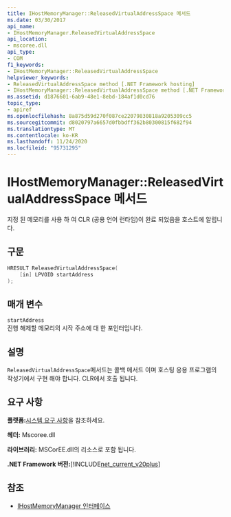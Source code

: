 ```yaml
---
title: IHostMemoryManager::ReleasedVirtualAddressSpace 메서드
ms.date: 03/30/2017
api_name:
- IHostMemoryManager.ReleasedVirtualAddressSpace
api_location:
- mscoree.dll
api_type:
- COM
f1_keywords:
- IHostMemoryManager::ReleasedVirtualAddressSpace
helpviewer_keywords:
- ReleasedVirtualAddressSpace method [.NET Framework hosting]
- IHostMemoryManager::ReleasedVirtualAddressSpace method [.NET Framework hosting]
ms.assetid: d1876601-6ab9-48e1-8ebd-184af1d0cd76
topic_type:
- apiref
ms.openlocfilehash: 8a875d59d270f087ce22079830818a9205309cc5
ms.sourcegitcommit: d8020797a6657d0fbbdff362b80300815f682f94
ms.translationtype: MT
ms.contentlocale: ko-KR
ms.lasthandoff: 11/24/2020
ms.locfileid: "95731295"
---
```

# <a name="ihostmemorymanagerreleasedvirtualaddressspace-method"></a>IHostMemoryManager::ReleasedVirtualAddressSpace 메서드

지정 된 메모리를 사용 하 여 CLR (공용 언어 런타임)이 완료 되었음을 호스트에 알립니다.  
  
## <a name="syntax"></a>구문  
  
```cpp  
HRESULT ReleasedVirtualAddressSpace(  
    [in] LPVOID startAddress  
);  
```  
  
## <a name="parameters"></a>매개 변수  

 `startAddress`  
 진행 해제할 메모리의 시작 주소에 대 한 포인터입니다.  
  
## <a name="remarks"></a>설명  

 `ReleasedVirtualAddressSpace`메서드는 콜백 메서드 이며 호스팅 응용 프로그램의 작성기에서 구현 해야 합니다. CLR에서 호출 됩니다.  
  
## <a name="requirements"></a>요구 사항  

 **플랫폼:**[시스템 요구 사항](../../get-started/system-requirements.md)을 참조하세요.  
  
 **헤더:** Mscoree.dll  
  
 **라이브러리:** MSCorEE.dll의 리소스로 포함 됩니다.  
  
 **.NET Framework 버전:**[!INCLUDE[net_current_v20plus](../../../../includes/net-current-v20plus-md.md)]  
  
## <a name="see-also"></a>참조

- [IHostMemoryManager 인터페이스](ihostmemorymanager-interface.md)
